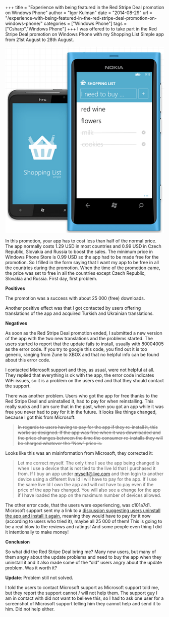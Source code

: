 +++
title = "Experience with being featured in the Red Stripe Deal promotion on Windows Phone"
author = "Igor Kulman"
date = "2014-08-29"
url = "/experience-with-being-featured-in-the-red-stripe-deal-promotion-on-windows-phone/"
categories = ["Windows Phone"]
tags = ["Csharp","Windows Phone"]
+++
I was offered to to take part in the Red Stripe Deal promotion on Windows Phone with my Shopping List Simple app from 21st August to 28th August. 

![Shopping List Simple](sk.png)

In this promotion, your app has to cost less than half of the normal price. The app normally costs 1.29 USD in most countries and 0.99 USD in Czech Republic, Slovakia and Russia to boost the sales. The minimum price in Windows Phone Store is 0.99 USD so the app had to be made free for the promotion. So I filled in the form saying that I want my app to be free in all the countries during the promotion. When the time of the promotion came, the price was set to free in all the countries except Czech Republic, Slovakia and Russia. First day, first problem.

<!--more-->

**Positives**

The promotion was a success with about 25 000 (free) downloads.

Another positive effect was that I got contacted by users offering translations of the app and acquired Turkish and Ukrainian translations. 

**Negatives**

As soon as the Red Stripe Deal promotion ended, I submitted a new version of the app with the two new translations and the problems started. The users started to report that the update fails to install, usually with 80004005 as the error code. If you try to google this code, you find out it is too generic, ranging from Zune to XBOX and that no helpful info can be found about this error code. 

I contacted Microsoft support and they, as usual, were not helpful at all. They replied that everything is ok with the app, the error code indicates WiFi issues, so it is a problem on the users end and that they should contact the support.

There was another problem. Users who got the app for free thanks to the Red Stripe Deal and uninstalled it, had to pay for when reinstalling. This really sucks and I am sure that in the past, when you got an app while it was free you never had to pay for it in the future. It looks like things changed, because I got this from Microsoft:

> <del datetime="2014-08-29T17:04:05+00:00">In regards to users having to pay for the app if they re-install it, this works as designed. If the app was free when it was downloaded and the price changes between the time the consumer re-installs they will be charged whatever the “New” price is.</del>

Looks like this was an misinformation from Microsoft, they corrected it:

> Let me correct myself. The only time I see the app being changed is when I use a device that is not tied to the live Id that I purchased it from. If I buy an app under myself@live.com and then login to another device using a different live Id I will have to pay for the app. If I use the same live Id I own the app and will not have to pay even if the price of the app has changed. You will also see a change for the app if I have loaded the app on the maximum number of devices allowed.

The other error code, that the users were experiencing, was c101a7d1. Microsoft support sent my a link to a [discussion suggesting users uninstall the app and install it again][3], meaning they would have to pay for it now (according to users who tried it), maybe all 25 000 of them! This is going to be a real blow to the reviews and ratings! And some people even thing I did it intentionally to make money!

**Conclusion**

So what did the Red Stripe Deal bring me? Many new users, but many of them angry about the update problems and need to buy the app when they uninstall it and it also made some of the &#8220;old&#8221; users angry about the update problem. Was it worth it? 

**Update**: Problem still not solved.

I told the users to contact Microsoft support as Microsoft support told me, but they report the support cannot / will not help them. The support guy I am in contact with did not want to believe this, so I had to ask one user for a screenshot of Microsoft support telling him they cannot help and send it to him. Did not help either.


 [3]: https://answers.microsoft.com/en-us/winphone/forum/wp7-sync/errors-of-c101a7d1-and-c101a006-on-windows-phone/822ec1be-9d07-4c0a-a4eb-7c6edf63e52d?page=2
